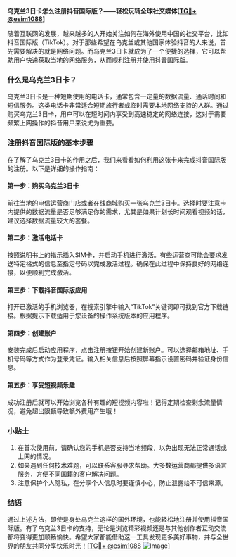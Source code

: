 **乌克兰3日卡怎么注册抖音国际版？——轻松玩转全球社交媒体[[TG💪+ @esim1088](https://t.me/s/esim1088)]**

随着互联网的发展，越来越多的人开始关注如何在海外使用中国的社交平台，比如抖音国际版（TikTok）。对于那些希望在乌克兰或其他国家体验抖音的人来说，首先需要解决的就是网络问题。而乌克兰3日卡就成为了一个便捷的选择，它可以帮助用户快速获取当地的网络服务，从而顺利注册并使用抖音国际版。

### 什么是乌克兰3日卡？

乌克兰3日卡是一种短期使用的电话卡，通常包含一定量的数据流量、通话时间和短信服务。这类电话卡非常适合短期旅行者或临时需要本地网络支持的人群。通过购买乌克兰3日卡，用户可以在短时间内享受到高速稳定的网络连接，这对于需要频繁上网操作的抖音用户来说尤为重要。

### 注册抖音国际版的基本步骤

在了解了乌克兰3日卡的作用之后，我们来看看如何利用这张卡来完成抖音国际版的注册。以下是详细的操作指南：

#### 第一步：购买乌克兰3日卡
前往当地的电信运营商门店或者在线商城购买一张乌克兰3日卡。选择时要注意卡内提供的数据流量是否足够满足你的需求，尤其是如果计划长时间观看视频的话，建议选择数据流量较大的套餐。

#### 第二步：激活电话卡
按照说明书上的指示插入SIM卡，并启动手机进行激活。有些运营商可能会要求发送特定格式的信息至指定号码以完成激活过程。确保在此过程中保持良好的网络连接，以便顺利完成激活。

#### 第三步：下载抖音国际版应用
打开已激活的手机浏览器，在搜索引擎中输入“TikTok”关键词即可找到官方下载链接。根据提示下载适用于您设备的操作系统版本的应用程序。

#### 第四步：创建账户
安装完成后启动应用程序，点击注册按钮开始创建新账户。可以选择邮箱地址、手机号码等方式作为登录凭证。输入相关信息后按照屏幕指示设置密码并验证身份信息。

#### 第五步：享受短视频乐趣
成功注册后就可以开始浏览各种有趣的短视频内容啦！记得定期检查剩余流量情况，避免超出限额导致额外费用产生哦！

### 小贴士
1. 在首次使用前，请确认您的手机是否支持当地频段，以免出现无法正常通话或上网的情况。
2. 如果遇到任何技术难题，可以联系客服寻求帮助。大多数运营商都提供多语言服务，方便不同国籍的客户解决问题。
3. 注意保护个人隐私，在分享个人信息时要谨慎小心，防止泄露给不可信来源。

### 结语

通过上述方法，即使是身处乌克兰这样的国外环境，也能轻松地注册并使用抖音国际版。有了乌克兰3日卡的支持，无论是浏览精彩视频还是与其他创作者互动交流都将变得更加顺畅愉快。希望大家都能借助这一工具发现更多美好事物，并与全世界的朋友共同分享快乐时光！[[TG💪+ @esim1088](https://t.me/s/esim1088) ![Image](https://i.postimg.cc/4NQfJmqS/Snipaste-2025-05-13-00-14-12.png)]